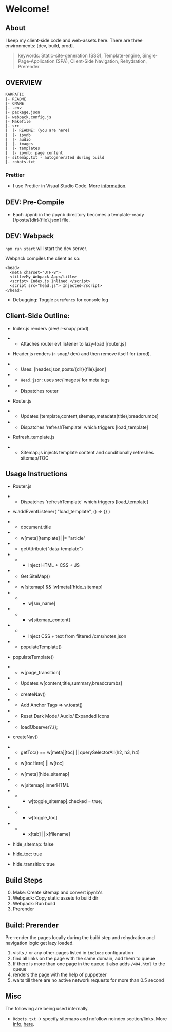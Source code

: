 # Welcome!

## About

I keep my client-side code and web-assets here. There are three environments: [dev, build, prod].

> keywords: Static-site-generation (SSG), Template-engine, Single-Page-Application (SPA), Client-Side Navigation, Rehydration, Prerender

## OVERVIEW

```
KARPATIC
|- README
|- CNAME 
|- .env
|- package.json
|- webpack.config.js
|- Makefile 
|- src
|  |- README: (you are here)
|  |- ipynb 
|  |- audio
|  |- images 
|  |- templates
|  |- ipynb: page content
|- sitemap.txt - autogenerated during build
|- robots.txt
```

### Prettier

- I use Prettier in Visual Studio Code. More [information](https://dev.to/gulshansaini/how-to-disable-prettier-in-vscode-for-a-specific-project-2a48).
 
## DEV: Pre-Compile

- Each .ipynb in the /ipynb directory becomes a template-ready [/posts/{dir}{file}.json] file.

## DEV: Webpack

`npm run start` will start the dev server.

Webpack compiles the client as so:

    <head>
      <meta charset="UTF-8">
      <title>My Webpack App</title>
      <script> Index.js Inlined </script>
      <script src="head.js"> Injected</script>
    </head>

- Debugging: Toggle `purefuncs` for console log

## Client-Side Outline:

- Index.js renders (dev/ r-snap/ prod).
- - Attaches router evt listener to lazy-load [router.js]

- Header.js renders (r-snap/ dev) and then remove itself for (prod).
- - Uses: [header.json,posts/{dir}{file}.json]
- - `Head.json`: uses src/images/ for meta tags
- - Dispatches router

- Router.js
- - Updates [template,content,sitemap,metadata(title),breadcrumbs]
- - Dispatches 'refreshTemplate' which triggers [load_template] 

- Refresh_template.js
- - Sitemap.js injects template content and conditionally refreshes sitemap/TOC

## Usage Instructions 

- Router.js 
- - Dispatches 'refreshTemplate' which triggers [load_template] 

- w.addEventListener( "load_template", () => {} )
- - document.title
- - w[meta][template] ||= "article"
- - getAttribute("data-template")
- - - Inject HTML + CSS + JS
- - Get SiteMap()
- - w[sitemap] && !w[meta][hide_sitemap]
- - - w[sm_name] 
- - - w[sitemap_content] 
- - - Inject CSS + text from filtered /cms/notes.json
- - populateTemplate()

- populateTemplate()
- - w[page_transition]`
- - Updates w[content,title,summary,breadcrumbs]
- - createNav()
- - Add Anchor Tags => w.toast()
- - Reset Dark Mode/ Audio/ Expanded Icons
- - loadObserver?.();

- createNav()
- - getToc() == w[meta][toc] || querySelectorAll(h2, h3, h4)
- - w[tocHere] || w[toc]
- - w[meta][hide_sitemap]
- - w[sitemap].innerHTML
- - - w[toggle_sitemap].checked = true;
- - - w[toggle_toc]
- - - x[tab] || x[filename] 

- hide_sitemap: false
- hide_toc: true
- hide_transition: true


## Build Steps

0. Make: Create sitemap and convert ipynb's
1. Webpack: Copy static assets to build dir
2. Webpack: Run build
3. Prerender

## Build: Prerender

Pre-render the pages locally during the build step and rehydration and navigation logic get lazy loaded.

1. visits `/` or any other pages listed in `include` configuration
2. find all links on the page with the same domain, add them to queue
3. If there is more than one page in the queue it also adds `/404.html` to the queue
4. renders the page with the help of puppeteer
5. waits till there are no active network requests for more than 0.5 second

## Misc

The following are being used internally.

- `Robots.txt` -> specify sitemaps and nofollow noindex section/links. More [info](https://search.google.com/search-console/welcome), [here](https://support.google.com/webmasters/answer/7451001). 